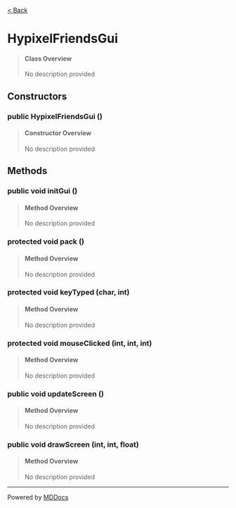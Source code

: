 [< Back](..)
# HypixelFriendsGui #
>#### Class Overview ####
>No description provided
## Constructors ##
### public HypixelFriendsGui () ###
>#### Constructor Overview ####
>No description provided
>
## Methods ##
### public void initGui () ###
>#### Method Overview ####
>No description provided
>
### protected void pack () ###
>#### Method Overview ####
>No description provided
>
### protected void keyTyped (char, int) ###
>#### Method Overview ####
>No description provided
>
### protected void mouseClicked (int, int, int) ###
>#### Method Overview ####
>No description provided
>
### public void updateScreen () ###
>#### Method Overview ####
>No description provided
>
### public void drawScreen (int, int, float) ###
>#### Method Overview ####
>No description provided
>

---
Powered by [MDDocs](https://github.com/VRCube/MDDocs)